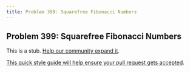 ```yaml
---
title: Problem 399: Squarefree Fibonacci Numbers
---
```

## Problem 399: Squarefree Fibonacci Numbers

This is a stub. <a href='https://github.com/freecodecamp/guides/tree/master/src/pages/certifications/coding-interview-prep/project-euler/problem-399-squarefree-fibonacci-numbers/index.md' target='_blank' rel='nofollow'>Help our community expand it</a>.

<a href='https://github.com/freecodecamp/guides/blob/master/README.md' target='_blank' rel='nofollow'>This quick style guide will help ensure your pull request gets accepted</a>.

<!-- The article goes here, in GitHub-flavored Markdown. Feel free to add YouTube videos, images, and CodePen/JSBin embeds  -->
